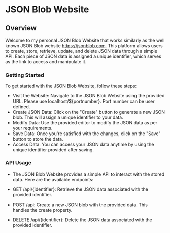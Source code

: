 # JSON Blob Website

## Overview

Welcome to my personal JSON Blob Website that works similarly as the well known JSON Blob website https://jsonblob.com. This platform allows users to create, store, retrieve, update, and delete JSON data through a simple API. Each piece of JSON data is assigned a unique identifier, which serves as the link to access and manipulate it.

### Getting Started

To get started with the JSON Blob Website, follow these steps:

- Visit the Website: Navigate to the JSON Blob Website using the provided URL. Please use localhost/${portnumber}. Port number can be user defined.  
- Create JSON Data: Click on the "Create" button to generate a new JSON blob. This will assign a unique identifier to your data.
- Modify Data: Use the provided editor to modify the JSON data as per your requirements.
- Save Data: Once you're satisfied with the changes, click on the "Save" button to store the data.
- Access Data: You can access your JSON data anytime by using the unique identifier provided after saving.
### API Usage

- The JSON Blob Website provides a simple API to interact with the stored data. Here are the available endpoints:

- GET /api/{identifier}: Retrieve the JSON data associated with the provided identifier.
- POST /api: Create a new JSON blob with the provided data. This handles the create property. 
- DELETE /api/{identifier}: Delete the JSON data associated with the provided identifier.
